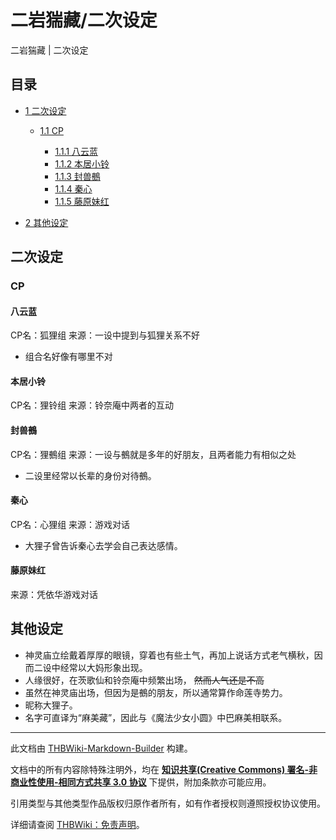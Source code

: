 # 二岩猯藏/二次设定

<!-- source html: G:\repos\THBWiki-Markdown-Builder\THBWikiMarkdown\Temp\main\7\75\ns0%3A%E4%BA%8C%E5%B2%A9%E7%8C%AF%E8%97%8F%2F%E4%BA%8C%E6%AC%A1%E8%AE%BE%E5%AE%9A.html -->

二岩猯藏 | 二次设定


## 目录

- [1 二次设定](#二次设定)

  - [1.1 CP](#CP)

    - [1.1.1 八云蓝](#八云蓝)
    - [1.1.2 本居小铃](#本居小铃)
    - [1.1.3 封兽鵺](#封兽鵺)
    - [1.1.4 秦心](#秦心)
    - [1.1.5 藤原妹红](#藤原妹红)






- [2 其他设定](#其他设定)





## 二次设定

### CP

#### 八云蓝
CP名：狐狸组
来源：一设中提到与狐狸关系不好

- 组合名好像有哪里不对


#### 本居小铃
CP名：狸铃组
来源：铃奈庵中两者的互动


#### 封兽鵺
CP名：狸鵺组
来源：一设与鵺就是多年的好朋友，且两者能力有相似之处

- 二设里经常以长辈的身份对待鵺。


#### 秦心
CP名：心狸组
来源：游戏对话

- 大狸子曾告诉秦心去学会自己表达感情。


#### 藤原妹红
来源：凭依华游戏对话


## 其他设定
- 神灵庙立绘戴着厚厚的眼镜，穿着也有些土气，再加上说话方式老气横秋，因而二设中经常以大妈形象出现。
- 人缘很好，在茨歌仙和铃奈庵中频繁出场， ~~然而人气还是不高~~ 
- 虽然在神灵庙出场，但因为是鵺的朋友，所以通常算作命莲寺势力。
- 昵称大狸子。
- 名字可直译为“麻美藏”，因此与《魔法少女小圆》中巴麻美相联系。





---

此文档由 [THBWiki-Markdown-Builder](https://github.com/Delsin-Yu/THBWiki-Markdown-Builder) 构建。

文档中的所有内容除特殊注明外，均在 [**知识共享(Creative Commons) 署名-非商业性使用-相同方式共享 3.0 协议**](https://creativecommons.org/licenses/by-sa/3.0/deed.zh-hans) 下提供，附加条款亦可能应用。

引用类型与其他类型作品版权归原作者所有，如有作者授权则遵照授权协议使用。

详细请查阅 [THBWiki：免责声明](https://thbwiki.cc/THBWiki:%E5%85%8D%E8%B4%A3%E5%A3%B0%E6%98%8E)。

